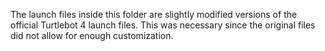The launch files inside this folder are slightly modified versions of the official Turtlebot 4 launch files.
This was necessary since the original files did not allow for enough customization.